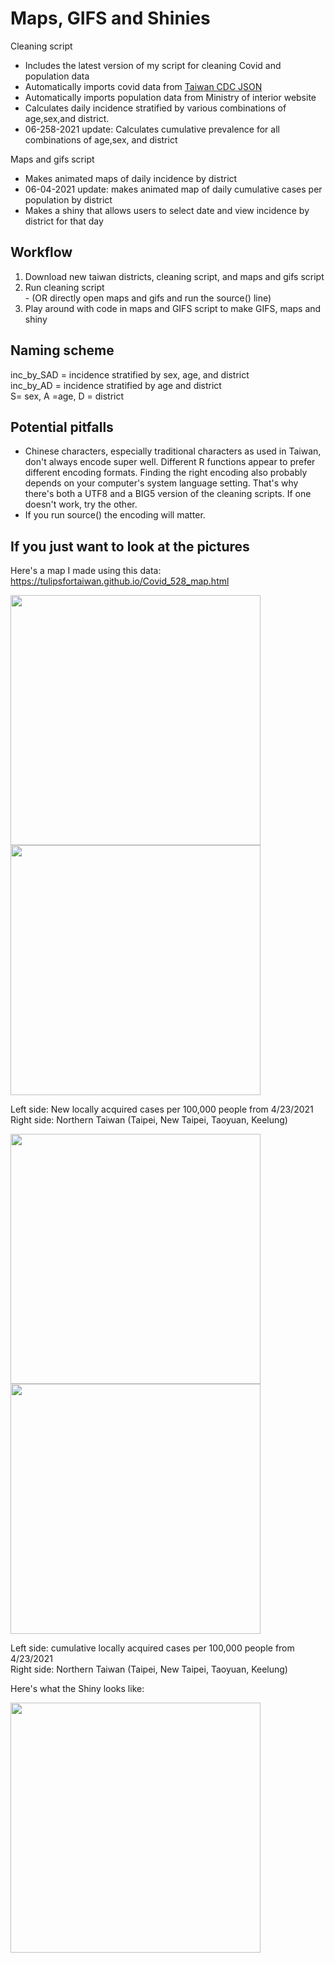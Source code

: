 # Maps, GIFS and Shinies

Cleaning script
 - Includes the latest version of my script for cleaning Covid and population data
 - Automatically imports covid data from <a href="https://data.cdc.gov.tw/dataset/aagsdctable-day-19cov"> Taiwan CDC JSON </a>
 - Automatically imports population data from Ministry of interior website
 - Calculates daily incidence stratified by various combinations of age,sex,and district.    
 - 06-258-2021 update: Calculates cumulative prevalence for all combinations of age,sex, and district

Maps and gifs script
- Makes animated maps of daily incidence by district
- 06-04-2021 update: makes animated map of daily cumulative cases per population by district
- Makes a shiny that allows users to select date and view incidence by district for that day

## Workflow

1. Download new taiwan districts, cleaning script, and maps and gifs script
2. Run cleaning script    
       - (OR directly open maps and gifs and run the source() line)
3. Play around with code in maps and GIFS script to make GIFS, maps and shiny


## Naming scheme
inc_by_SAD = incidence stratified by sex, age, and district   
inc_by_AD  = incidence stratified by age and district   
S= sex, A =age, D = district   

## Potential pitfalls
 - Chinese characters, especially traditional characters as used in Taiwan, don't always encode super well. Different R functions appear to prefer different encoding formats. Finding the right encoding also probably depends on your computer's system language setting. That's why there's both a UTF8 and a BIG5 version of the cleaning scripts. If one doesn't work, try the other.
 - If you run source() the encoding will matter. 

## If you just want to look at the pictures

Here's a map I made using this data: https://tulipsfortaiwan.github.io/Covid_528_map.html

<img src="https://github.com/Russell-Shean/Taiwan_COVID-19/Graphs_and_GIFS/raw/main/Graphs%20and%20GIFS/quanguo_inc.gif" width="400" height="auto" /><img src="https://github.com/Russell-Shean/Taiwan_COVID-19/Graphs_and_GIFS/raw/main/Graphs%20and%20GIFS/beibu_inc.gif" width="400" height=auto />

Left side: New locally acquired cases per 100,000 people from 4/23/2021    
Right side: Northern Taiwan (Taipei, New Taipei, Taoyuan, Keelung)   
   
<img src="https://github.com/Russell-Shean/Taiwan_COVID-19/Graphs_and_GIFS/raw/main/Graphs%20and%20GIFS/quanguo_prev.gif" width="400" height="auto" /><img src="https://github.com/Russell-Shean/Taiwan_COVID-19/Graphs_and_GIFS/raw/main/Graphs%20and%20GIFS/beibu_prev.gif" width="400" height=auto />

Left side: cumulative locally acquired cases per 100,000 people from 4/23/2021    
Right side: Northern Taiwan (Taipei, New Taipei, Taoyuan, Keelung)      
         
         


Here's what the Shiny looks like:    

<img src="https://github.com/Russell-Shean/Taiwan_COVID-19/Graphs_and_GIFS/blob/main/192618317_223019976297967_895173108556869321_n.png" width="400" height=auto />



